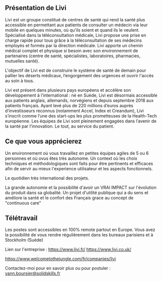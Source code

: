 Présentation de Livi
--------------------

Livi est un groupe constitué de centres de santé qui rend la santé plus accessible en permettant aux patients de
consulter un médecin via leur mobile en quelques minutes, où qu’ils soient et quand ils le veulent.
Spécialisé dans la téléconsultation médicale, Livi propose une prise en charge rapide pour tous grâce à la téléconsultation de ses médecins employés et formés par la direction médicale. Livi apporte un chemin médical complet et physique si besoin avec son environnement de partenaires (centre de santé, spécialistes, laboratoires, pharmacies, mutuelles santé). 

L'objectif de Livi est de construire le système de santé de demain pour pallier les déserts médicaux, l’engorgement des urgences et ouvrir l'accès au soin à tous. 

Livi est présent dans plusieurs pays européens et accélère son développement à l’international : né en Suède, 
Livi est désormais accessible aux patients anglais, allemands, norvégiens et depuis septembre 2018 aux patients français.
Ayant levé plus de 220 millions d’euros auprès d’investisseurs reconnus (notamment Accel, Index et Creandum), Livi 
s’inscrit comme l’une des start-ups les plus prometteuses de la Health-Tech européenne. Les équipes de Livi sont pleinement 
engagées dans l’avenir de la santé par l’innovation.
Le tout, au service du patient.

Ce que vous apprécierez
-----------------------
Un environnement où vous travaillez en petites équipes agiles de 5 ou 6 personnes et où ovus êtes très autonome.
Un context où les choix techniques et méthodologiques sont faits pour être pertinents et efficaces afin de servir au mieux l'experience utilisateur et les aspects fonctionnels.

Le quotidien très international des projets.

La grande autonomie et la possibilité d'avoir un VRAI IMPACT sur l'évolution du produit dans sa globalité.
Un projet d'utilité publique qui a du sens et améliore la santé et le confort des Français grace au concept de "continuous care"

Télétravail
-----------
Les postes sont accessibles en 100% remote partout en Europe. Vous avez la possibilité de vous rendre régulièrement dans les bureaux parisiens et à Stockholm (Suède)

Lien sur l'entreprise : 
https://www.livi.fr/
https://www.livi.co.uk/

https://www.welcometothejungle.com/fr/companies/livi

Contactez-moi pour en savoir plus ou pour postuler : yann.boursier@solidskills.fr
